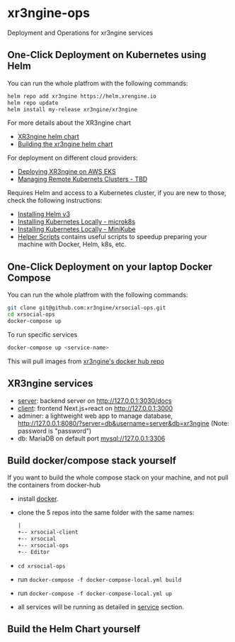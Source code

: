 # xr3ngine-ops

Deployment and Operations for xr3ngine services

## One-Click Deployment on Kubernetes using Helm

You can run the whole platfrom with the following commands:

``` bash
helm repo add xr3ngine https://helm.xrengine.io
helm repo update
helm install my-release xr3ngine/xr3ngine
```

For more details about the XR3ngine chart

- [XR3ngine helm chart](xr3ngine/)
- [Building the xr3ngine helm chart](docs/release-helm-chart.md)

For deployment on different cloud providers:

- [Deploying XR3ngine on AWS EKS](docs/deploy_on_eks.md)
- [Managing Remote Kubernets Clusters - TBD](docs/managing_remote_kubernets.md)

Requires Helm and access to a Kubernetes cluster, if you are new to those, check the following instructions:

- [Installing Helm v3](https://www.digitalocean.com/community/tutorials/how-to-install-software-on-kubernetes-clusters-with-the-helm-3-package-manager)
- [Installing Kubernetes Locally - microk8s](https://ubuntu.com/tutorials/install-a-local-kubernetes-with-microk8s#2-deploying-microk8s)
- [Installing Kubernetes Locally - MiniKube](https://minikube.sigs.k8s.io/docs/start/)
- [Helper Scripts](scripts/) contains useful scripts to speedup preparing your machine with Docker, Helm, k8s, etc.

## One-Click Deployment on your laptop Docker Compose

You can run the whole platfrom with the following commands:

``` bash
git clone git@github.com:xr3ngine/xrsocial-ops.git
cd xrsocial-ops
docker-compose up
```

To run specific services

``` bash
docker-compose up <service-name>
```

This will pull images from [xr3ngine's docker hub repo](https://hub.docker.com/u/xr3ngine)

## XR3ngine services

- [server](https://github.com/xr3ngine/xrsocial): backend server on <http://127.0.0.1:3030/docs>
- [client](https://github.com/xr3ngine/xrsocial-client): frontend Next.js+react on <http://127.0.0.1:3000>
- adminer: a lightweight web app to manage database, <http://127.0.0.1:8080/?server=db&username=server&db=xr3ngine>  (Note: password is "password")
- db: MariaDB on default port [mysql://127.0.0.1:3306]()

## Build docker/compose stack yourself

If you want to build the whole compose stack on your machine, and not pull the containers from docker-hub

- install [docker](https://docs.docker.com/get-docker/).
- clone the 5 repos into the same folder with the same names:

    ``` txt
    |
    +-- xrsocial-client
    +-- xrsocial
    +-- xrsocial-ops
    +-- Editor
    ```

- `cd xrsocial-ops`
- run `docker-compose -f docker-compose-local.yml build`
- run `docker-compose -f docker-compose-local.yml up`
- all services will be running as detailed in [service](Services) section.

## Build the Helm Chart yourself
